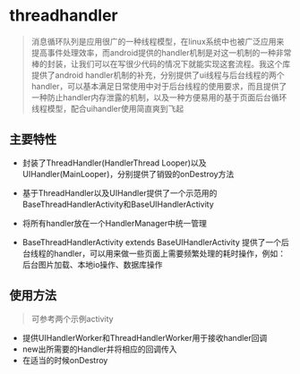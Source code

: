 # threadhandler
> 消息循环队列是应用很广的一种线程模型，在linux系统中也被广泛应用来提高事件处理效率，而android提供的handler机制是对这一机制的一种非常棒的封装，让我们可以在写很少代码的情况下就能实现这套流程。我这个库提供了android handler机制的补充，分别提供了ui线程与后台线程的两个handler，可以基本满足日常使用中对于后台线程的使用要求，而且提供了一种防止handler内存泄露的机制，以及一种方便易用的基于页面后台循环线程模型，配合uihandler使用简直爽到飞起

## 主要特性
* 封装了ThreadHandler(HandlerThread Looper)以及UIHandler(MainLooper)，分别提供了销毁的onDestroy方法

* 基于ThreadHandler以及UIHandler提供了一个示范用的BaseThreadHandlerActivity和BaseUIHandlerActivity

* 将所有handler放在一个HandlerManager中统一管理

* BaseThreadHandlerActivity extends BaseUIHandlerActivity 提供了一个后台线程的handler，可以用来做一些页面上需要频繁处理的耗时操作，例如：后台图片加载、本地io操作、数据库操作
## 使用方法
> 可参考两个示例activity
* 提供UIHandlerWorker和ThreadHandlerWorker用于接收handler回调
* new出所需要的Handler并将相应的回调传入
* 在适当的时候onDestroy

